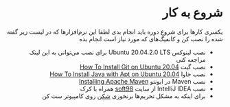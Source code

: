 <div dir="rtl" align='right'>

# شروع به کار

یکسری کارها  برای شروع دوره باید انجام بدی
لطفا این نرم‌افزارها که در لیست زیر گفته شده را نصب کن و کانفیگ‌های که مورد نیاز است انجام بده

- نصب لینوکس Ubuntu 20.04.2.0 LTS برای نصب می‌توانی به این لینک مراجعه کنی
- نصب گیت [How To Install Git on Ubuntu 20.04](https://www.digitalocean.com/community/tutorials/how-to-install-git-on-ubuntu-20-04)
- نصب جاوا [How To Install Java with Apt on Ubuntu 20.04](https://www.digitalocean.com/community/tutorials/how-to-install-java-with-apt-on-ubuntu-20-04)
- نصب Maven در ابونتو [Installing Apache Maven](https://maven.apache.org/install.html)
- نصب IntelliJ IDEA از سایت [soft98](https://soft98.ir) همراه با کرک
- برای اینکه به مشکل تحریم‌ها برنخوری [شکن](https://shecan.ir/) روی کامپیوتر ست کن

</div>